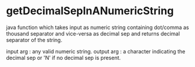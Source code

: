 # getDecimalSepInANumericString
java function which takes input as numeric string containing dot/comma as thousand separator and vice-versa as decimal sep
and returns decimal separator of the string.

input arg : any valid numeric string.
output arg : a character indicating the decimal sep or 'N' if no decimal sep is present.
